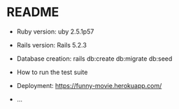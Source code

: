 # README

* Ruby version: uby 2.5.1p57

* Rails version: Rails 5.2.3

* Database creation: rails db:create db:migrate db:seed

* How to run the test suite

* Deployment: https://funny-movie.herokuapp.com/

* ...
